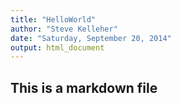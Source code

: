 ```yaml
---
title: "HelloWorld"
author: "Steve Kelleher"
date: "Saturday, September 20, 2014"
output: html_document
---
```

## This is a markdown file
